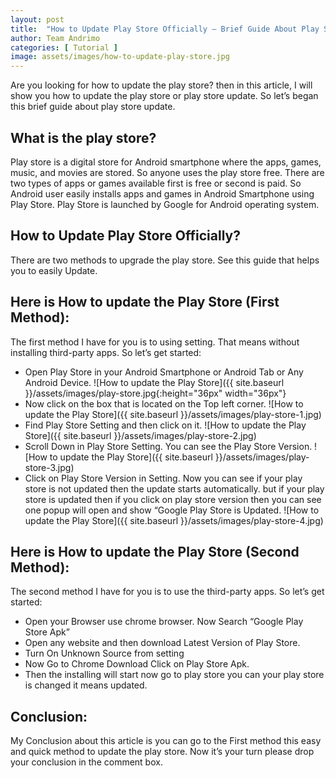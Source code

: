 ```yaml
---
layout: post
title:  "How to Update Play Store Officially – Brief Guide About Play Store Update"
author: Team Andrimo
categories: [ Tutorial ]
image: assets/images/how-to-update-play-store.jpg
---
```

Are you looking for how to update the play store? then in this article, I will show you how to update the play store or play store update. So let’s began this brief guide about play store update.

## What is the play store?

Play store is a digital store for Android smartphone where the apps, games, music, and movies are stored. So anyone uses the play store free. There are two types of apps or games available first is free or second is paid. So Android user easily installs apps and games in Android Smartphone using Play Store. Play Store is launched by Google for Android operating system.

## How to Update Play Store Officially?

There are two methods to upgrade the play store. See this guide that helps you to easily Update.

## Here is How to update the Play Store (First Method):

The first method I have for you is to using setting. That means without installing third-party apps. So let’s get started:

- Open Play Store in your Android Smartphone or Android Tab or Any Android Device.
     ![How to update the Play Store]({{ site.baseurl }}/assets/images/play-store.jpg{:height="36px" width="36px"}
- Now click on the box that is located on the Top left corner.
     ![How to update the Play Store]({{ site.baseurl }}/assets/images/play-store-1.jpg)
- Find Play Store Setting and then click on it.
     ![How to update the Play Store]({{ site.baseurl }}/assets/images/play-store-2.jpg)
- Scroll Down in Play Store Setting. You can see the Play Store Version.
     ![How to update the Play Store]({{ site.baseurl }}/assets/images/play-store-3.jpg)
- Click on Play Store Version in Setting. Now you can see if your play store is not updated then the update starts automatically. but if your play store is updated then if you click on play store version then you can see one popup will open and show “Google Play Store is Updated.
     ![How to update the Play Store]({{ site.baseurl }}/assets/images/play-store-4.jpg)

## Here is How to update the Play Store (Second Method):

The second method I have for you is to use the third-party apps. So let’s get started:

- Open your Browser use chrome browser. Now Search “Google Play Store Apk”
- Open any website and then download Latest Version of Play Store.
- Turn On Unknown Source from setting
- Now Go to Chrome Download Click on Play Store Apk.
- Then the installing will start now go to play store you can your play store is changed it means updated.

## Conclusion:

My Conclusion about this article is you can go to the First method this easy and quick method to update the play store. Now it’s your turn please drop your conclusion in the comment box.
